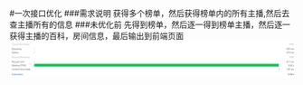 #一次接口优化
###需求说明
获得多个榜单，然后获得榜单内的所有主播,然后去查主播所有的信息
###未优化前
先得到榜单，然后逐一得到榜单主播，然后逐一获得主播的百科，房间信息，最后输出到前端页面
![](img/1483962656(1).jpg)